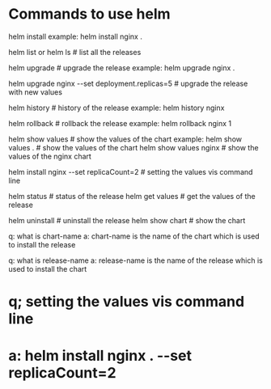 # Commands to use helm

helm install <chart-name> <release-name>
    example: helm install nginx . 

helm list or helm ls # list all the releases

helm upgrade <release-name> <chart-name> # upgrade the release
    example: helm upgrade nginx .

helm upgrade nginx --set deployment.replicas=5 # upgrade the release with new values

helm history <release-name> # history of the release
    example: helm history nginx

helm rollback <release-name> <revision-number> # rollback the release
    example: helm rollback nginx 1

helm show values <chart-name> # show the values of the chart
    example: helm show values . # show the values of the chart
             helm show values nginx # show the values of the nginx chart

helm install nginx --set replicaCount=2 # setting the values vis command line

  

helm status <release-name> # status of the release
helm get values <release-name> # get the values of the release

helm uninstall <release-name> # uninstall the release
helm show chart <chart-name> # show the chart

q: what is chart-name
a: chart-name is the name of the chart which is used to install the release

q: what is release-name
a: release-name is the name of the release which is used to install the chart

# q; setting the values vis command line
# a: helm install nginx . --set replicaCount=2